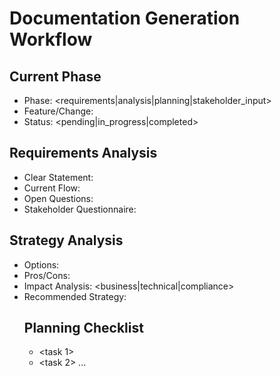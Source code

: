 # Documentation Generation Workflow

## Current Phase
- Phase: <requirements|analysis|planning|stakeholder_input>
- Feature/Change: <description>
- Status: <pending|in_progress|completed>

## Requirements Analysis
- Clear Statement: <requirement>
- Current Flow: <analysis>
- Open Questions: <list>
- Stakeholder Questionnaire: <file>

## Strategy Analysis
- Options: <list>
- Pros/Cons: <table>
- Impact Analysis: <business|technical|compliance>
- Recommended Strategy: <strategy>

## Planning Checklist
- <task 1>
- <task 2>
... 